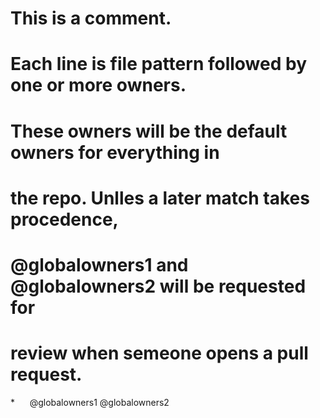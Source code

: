 
# This is a comment.
# Each line is file pattern followed by one or more owners. 

# These owners will be the default owners for everything in
# the repo. Unlles a later match takes procedence,
# @globalowners1 and @globalowners2 will be requested for
# review when semeone opens a pull request.
*      @globalowners1 @globalowners2
